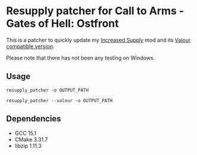 # Resupply patcher for Call to Arms - Gates of Hell: Ostfront

This is a patcher to quickly update my [Increased Supply](https://steamcommunity.com/sharedfiles/filedetails/?id=3395398956) mod and its [Valour compatible version](https://steamcommunity.com/sharedfiles/filedetails/?id=3506201480).

Please note that there has not been any testing on Windows.

## Usage

```commandline
resupply_patcher -o OUTPUT_PATH
```

```commandline
resupply_patcher --valour -o OUTPUT_PATH
```

## Dependencies

- GCC 15.1
- CMake 3.31.7
- libzip 1.11.3
